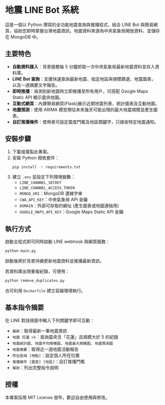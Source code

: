 # 地震 LINE Bot 系統

這是一個以 Python 撰寫的全功能地震查詢與推播程式，結合 LINE Bot 與簡易網頁，協助您即時掌握台灣地震資訊。地震資料來源為中央氣象局開放資料，並儲存在 MongoDB 中。

## 主要特色

- **自動資料匯入**：背景服務每 5 分鐘抓取一次中央氣象局最新地震資料並存入資料庫。
- **LINE Bot 查詢**：支援快速查詢最新地震、指定地區與規模篩選、地震圖表，以及一週摘要文字報告。
- **即時推播**：偵測到新地震時立即推播至所有用戶，可搭配 Google Maps Static API 顯示震央地圖。
- **互動式網頁**：內建簡易網頁(Flask)展示近期地震列表、統計圖表及互動地圖。
- **地震預測**：使用 ARIMA 模型預估未來幾天可能出現的最大地震規模並產生圖表。
- **自訂推播條件**：使用者可設定震度門檻及地區關鍵字，只接收特定地震通知。

## 安裝步驟

1. 下載或複製此專案。
2. 安裝 Python 相依套件：
   ```bash
   pip install -r requirements.txt
   ```
3. 建立 `.env` 並設定下列環境變數：
   - `LINE_CHANNEL_SECRET`
   - `LINE_CHANNEL_ACCESS_TOKEN`
   - `MONGO_URI`：MongoDB 連線字串
   - `CWA_API_KEY`：中央氣象局 API 金鑰
   - `DOMAIN`：外部可存取的網址 (產生圖表或地圖連結用)
   - `GOOGLE_MAPS_API_KEY`：Google Maps Static API 金鑰

## 執行方式

啟動主程式即可同時啟動 LINE webhook 與網頁服務：
```bash
python main.py
```
啟動後將於背景持續更新地震資料並推播最新資訊。

若資料庫出現重複紀錄，可使用：
```bash
python remove_duplicates.py
```

也可利用 `Dockerfile` 建立容器環境執行。

## 基本指令摘要

在 LINE 對話視窗中輸入下列關鍵字即可互動：
- `最新`：取得最新一筆地震資訊
- `地震 花蓮 >5`：查詢震央含「花蓮」且規模大於 5 的紀錄
- `地震統計圖`、`地震平均規模圖`、`地震最大規模圖`、`地震預測圖`
- `地震摘要`：取得近一週地震活動報告
- `所在區域 [地點]`：設定個人所在位置
- `推播條件 [震度] [地區]`：自訂推播門檻
- `幫助`：列出完整指令說明

## 授權

本專案採用 MIT License 發布，歡迎自由使用與修改。

